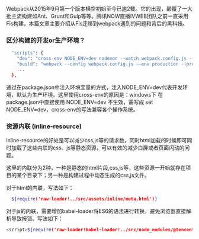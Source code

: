 Webpack从2015年9月第一个版本横空初始至今已逾2载。它的出现，颠覆了一大批主流构建如Ant、Grunt和Gulp等等。腾讯NOW直播IVWEB团队之前一直采用Fis构建，本篇文章主要介绍从Fis迁移到webpack遇到的问题和背后的黑科技。

### 区分构建的开发or生产环境？
``` sh
  "scripts": {
    "dev": "cross-env NODE_ENV=dev nodemon --watch webpack.config.js --exec \"webpack-dev-server --config webpack.config.js --env development\" --progress --colors",
    "build": "webpack --config webpack.config.js --env production --progress --colors",
    ...
  },
```
通过在package.json中注入环境变量的方式，注入NODE_ENV=dev代表开发环境，默认为生产环境。这里使用cross-env的原因是：windows下 在package.json中直接使用 NODE_ENV=dev 不生效，需写成 set NODE_ENV=dev，cross-env的写法兼容各个操作系统。


### 资源内联 (inline-resource)
inline-resource的好处是可以减少css,js等的请求数，同时html加载的时候即可同时加载了这些内联的css、js等静态资源，可以有效的减少白屏或者页面闪动的问题。

这里的内联分为2种，一种是静态的html片段,css,js等，这些资源一开始就存在项目的某个目录下；另一种是构建过程中动态生成的css,js文件。

对于html的内联，写法如下：
``` sh
  ${require('raw-loader!../src/assets/inline/meta.html')}
```
对于js的内联，需要增加babel-loader将ES6的语法进行转换，避免浏览器直接解析导致报错。写法如下：
``` sh
<script>${require('raw-loader!babel-loader!../src/node_modules/@tencent/report-whitelist/lib/index.js')}</script>
```



